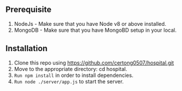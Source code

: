 ## __Prerequisite__
1. NodeJs - Make sure that you have Node v8 or above installed.
2. MongoDB - Make sure that you have MongoBD setup in your local.

## __Installation__
1. Clone this repo using https://github.com/certong0507/hospital.git
2. Move to the appropriate directory: cd hospital.
3. ```Run npm install``` in order to install dependencies.
4. ```Run node ./server/app.js``` to start the server.
